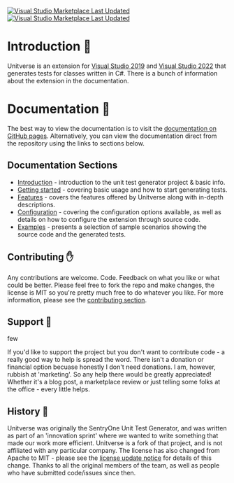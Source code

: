 [![Visual Studio Marketplace Last Updated](https://img.shields.io/visual-studio-marketplace/last-updated/MattWhitfield.UnitverseVS2022?label=VS2022%20Last%20Updated)](https://marketplace.visualstudio.com/items?itemName=MattWhitfield.UnitverseVS2022)
[![Visual Studio Marketplace Last Updated](https://img.shields.io/visual-studio-marketplace/last-updated/MattWhitfield.Unitverse?label=VS2019%20Last%20Updated)](https://marketplace.visualstudio.com/items?itemName=MattWhitfield.Unitverse)


# Introduction 👀

Unitverse is an extension for [Visual Studio 2019](https://marketplace.visualstudio.com/items?itemName=MattWhitfield.Unitverse) and [Visual Studio 2022](https://marketplace.visualstudio.com/items?itemName=MattWhitfield.UnitverseVS2022) that generates tests for classes written in C#. There is a bunch of information about the extension in the documentation.

# Documentation 📖

The best way to view the documentation is to visit the [documentation on GitHub pages](https://mattwhitfield.github.io/Unitverse/). Alternatively, you can view the documentation direct from the repository using the links to sections below.

## Documentation Sections

* [Introduction](docs/index.md) - introduction to the unit test generator project & basic info.
* [Getting started](docs/gettingstarted.md) - covering basic usage and how to start generating tests.
* [Features](docs/features.md) - covers the features offered by Unitverse along with in-depth descriptions.
* [Configuration](docs/configuration.md) - covering the configuration options available, as well as details on how to configure the extension through source code.
* [Examples](docs/examples/index.md) - presents a selection of sample scenarios showing the source code and the generated tests.

## Contributing ✋

Any contributions are welcome. Code. Feedback on what you like or what could be better. Please feel free to fork the repo and make changes, the license is MIT so you're pretty much free to do whatever you like. For more information, please see the [contributing section](docs/contributing.md).

## Support 🤝

few

If you'd like to support the project but you don't want to contribute code - a really good way to help is spread the word. There isn't a donation or financial option becuase honestly I don't need donations. I am, however, rubbish at 'marketing'. So any help there would be greatly appreciated! Whether it's a blog post, a marketplace review or just telling some folks at the office - every little helps.

## History 📅

Unitverse was originally the SentryOne Unit Test Generator, and was written as part of an 'innovation sprint' where we wanted to write something that made our work more efficient. Unitverse is a fork of that project, and is not affiliated with any particular company. The license has also changed from Apache to MIT - please see the [license update notice](LicenseUpdateNotice.md) for details of this change. Thanks to all the original members of the team, as well as people who have submitted code/issues since then.
